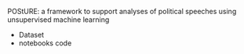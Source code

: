 POStURE: a framework to support analyses of political speeches using unsupervised machine learning
- Dataset
- notebooks code
